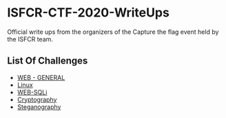 # ISFCR-CTF-2020-WriteUps

Official write ups from the organizers of the Capture the flag event held by the ISFCR team.

## List Of Challenges

+ <a href = ".\Web\WriteUps">WEB - GENERAL </a>
+ <a href = ".\Linux\WriteUps">Linux </a>
+ <a href = ".\Web-SQLi\WriteUps">WEB-SQLi </a>
+ <a href = ".\Crypto\WriteUps">Cryptography </a>
+ <a href = ".\Steganography\WriteUps">Steganography </a>
